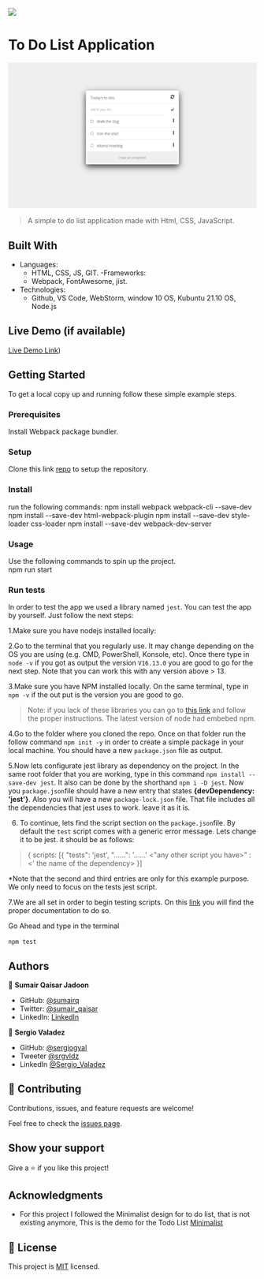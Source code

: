 ![](https://img.shields.io/badge/Microverse-blueviolet)

# To Do List Application

![screenshot](./screenshot.png)

> A simple to do list application made with Html, CSS, JavaScript.

## Built With

- Languages:
  - HTML, CSS, JS, GIT.
-Frameworks:  
  - Webpack, FontAwesome, jist.
- Technologies:
  - Github, VS Code, WebStorm, window 10 OS, Kubuntu 21.10 OS, Node.js

## Live Demo (if available)

[Live Demo Link](<https://sumairq.github.io/Todo-List-Microverse/>))

## Getting Started

To get a local copy up and running follow these simple example steps.

### Prerequisites

Install Webpack package bundler.

### Setup

Clone this link [repo](https://github.com/sumairq/Todo-List-Microverse.git) to setup the repository.

### Install

run the following commands:
npm install webpack webpack-cli --save-dev
npm install --save-dev html-webpack-plugin
npm install --save-dev style-loader css-loader
npm install --save-dev webpack-dev-server

### Usage

Use the following commands to spin up the project.  
npm run start

### Run tests

In order to test the app we used a library named `jest`.
You can test the app by yourself. Just follow the next steps:

1.Make sure you have nodejs installed locally:

2.Go to the terminal that you regularly use. It may change depending on the OS you are using (e.g. CMD, PowerShell, Konsole, etc). Once there type in `node -v` if you got as output the version `V16.13.0` you are good to go for the next step. Note that you can work this with any version above > 13.

3.Make sure you have NPM installed locally. On the same terminal, type in `npm -v` if the out put is the version you are good to go.

> Note: if you lack of these libraries you can go to [this link](https://nodejs.org/en/download/) and follow the proper instructions. The latest version of node had embebed npm.  

4.Go to the folder where you cloned the repo. Once on that folder run the follow command `npm init -y` in order to create a simple package in your local machine. You should have a new `package.json` file as output.

5.Now lets configurate jest library as dependency on the project. In the same root folder that you are working, type in this command `npm install --save-dev jest`. It also can be done by the shorthand `npm i -D jest`. Now you `package.json`file should have a new entry that states  **{devDependency: 'jest'}**. Also you will have a new `package-lock.json` file. That file includes all the dependencies that jest uses to work. leave it as it is.

6. To continue, lets find the script section on the `package.json`file. By default  the `test` script comes with a generic error message. Lets change it to be jest. it should be as follows:

> { scripts: [{
> "tests": 'jest',
> "......": '......'
> <"any other script you have>" : <' the name of the dependency>
>}]

*Note that the second and third entries are only for this example purpose. We only need to focus on the tests jest script.

7.We are all set in order to begin testing scripts. On this [link](https://jestjs.io/) you will find the proper documentation to do so.


Go Ahead and type in the terminal

`npm test`


## Authors

👤 **Sumair Qaisar Jadoon**

- GitHub: [@sumairq](https://github.com/sumairq)
- Twitter: [@sumair_qaisar](https://twitter.com/sumair_qaisar)
- LinkedIn: [LinkedIn](https://linkedin.com/in/sumair-qaisar-jadoon-84a877164)


👤 **Sergio Valadez**
- GitHub: [@sergiogval](https://github.com/sergiogval/)
- Tweeter [@srgvldz](https://twitter.com/srgvldz)
- LinkedIn [@Sergio_Valadez](https://www.linkedin.com/in/sergio-valadez-282153216/)
## 🤝 Contributing

Contributions, issues, and feature requests are welcome!

Feel free to check the [issues page](../../issues/).

## Show your support

Give a ⭐️ if you like this project!

## Acknowledgments

- For this project I followed the Minimalist design for to do list, that is not existing anymore,
This is the demo for the Todo List [Minimalist](https://www.youtube.com/watch?v=AcUd-_Yjjqg)

## 📝 License

This project is [MIT](./MIT.md) licensed.
